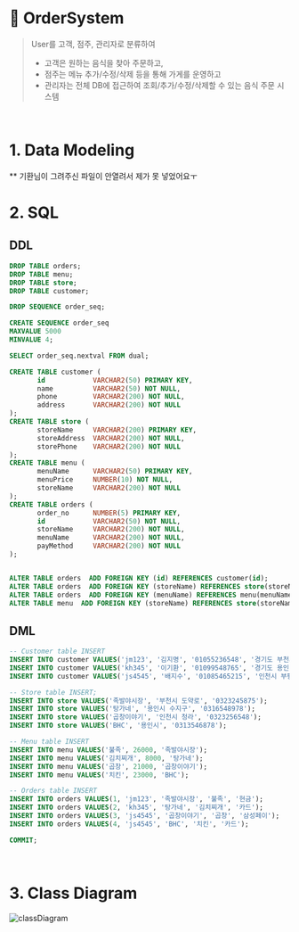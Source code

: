 # 🍱 OrderSystem
> User를 고객, 점주, 관리자로 분류하여 
> - 고객은 원하는 음식을 찾아 주문하고, 
> - 점주는 메뉴 추가/수정/삭제 등을 통해 가게를 운영하고 
> - 관리자는 전체 DB에 접근하여 조회/추가/수정/삭제할 수 있는
> 음식 주문 시스템
</br>

# 1. Data Modeling
** 기환님이 그려주신 파일이 안열려서 제가 못 넣었어요ㅜ
</br>

# 2. SQL
## DDL
~~~sql
DROP TABLE orders;
DROP TABLE menu;
DROP TABLE store;
DROP TABLE customer;

DROP SEQUENCE order_seq;

CREATE SEQUENCE order_seq
MAXVALUE 5000
MINVALUE 4;

SELECT order_seq.nextval FROM dual;

CREATE TABLE customer (
       id            VARCHAR2(50) PRIMARY KEY,
       name          VARCHAR2(50) NOT NULL,
       phone         VARCHAR2(200) NOT NULL,
       address       VARCHAR2(200) NOT NULL
);
CREATE TABLE store (
       storeName     VARCHAR2(200) PRIMARY KEY,
       storeAddress  VARCHAR2(200) NOT NULL,
       storePhone    VARCHAR2(200) NOT NULL
);
CREATE TABLE menu (
       menuName      VARCHAR2(50) PRIMARY KEY,
       menuPrice     NUMBER(10) NOT NULL,
       storeName     VARCHAR2(200) NOT NULL
);
CREATE TABLE orders (
       order_no      NUMBER(5) PRIMARY KEY,
       id            VARCHAR2(50) NOT NULL,
       storeName     VARCHAR2(200) NOT NULL,
       menuName      VARCHAR2(200) NOT NULL,
       payMethod     VARCHAR2(200) NOT NULL
);


ALTER TABLE orders  ADD FOREIGN KEY (id) REFERENCES customer(id);
ALTER TABLE orders  ADD FOREIGN KEY (storeName) REFERENCES store(storeName);
ALTER TABLE orders  ADD FOREIGN KEY (menuName) REFERENCES menu(menuName);
ALTER TABLE menu  ADD FOREIGN KEY (storeName) REFERENCES store(storeName);
~~~

## DML
~~~sql
-- Customer table INSERT
INSERT INTO customer VALUES('jm123', '김지명', '01055236548', '경기도 부천시');
INSERT INTO customer VALUES('kh345', '이기환', '01099548765', '경기도 용인');
INSERT INTO customer VALUES('js4545', '배지수', '01085465215', '인천시 부평');

-- Store table INSERT;
INSERT INTO store VALUES('족발야시장', '부천시 도약로', '0323245875');
INSERT INTO store VALUES('탕가네', '용인시 수지구', '0316548978');
INSERT INTO store VALUES('곱창이야기', '인천시 청라', '0323256548');
INSERT INTO store VALUES('BHC', '용인시', '0313546878');

-- Menu table INSERT
INSERT INTO menu VALUES('불족', 26000, '족발야시장');
INSERT INTO menu VALUES('김치찌개', 8000, '탕가네');
INSERT INTO menu VALUES('곱창', 21000, '곱창이야기');
INSERT INTO menu VALUES('치킨', 23000, 'BHC');

-- Orders table INSERT
INSERT INTO orders VALUES(1, 'jm123', '족발야시장', '불족', '현금');
INSERT INTO orders VALUES(2, 'kh345', '탕가네', '김치찌개', '카드');
INSERT INTO orders VALUES(3, 'js4545', '곱창이야기', '곱창', '삼성페이');
INSERT INTO orders VALUES(4, 'js4545', 'BHC', '치킨', '카드');

COMMIT;
~~~
</br>

# 3. Class Diagram
![classDiagram](https://user-images.githubusercontent.com/68639271/129512850-980dc859-6428-4d11-9ba8-34dd909b8dc1.gif)

